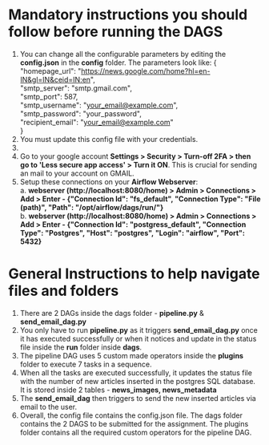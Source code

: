 # Mandatory instructions you should follow before running the DAGS
1. You can change all the configurable parameters by editing the **config.json** in the **config** folder. The parameters look like:
  {\
  "homepage_url": "https://news.google.com/home?hl=en-IN&gl=IN&ceid=IN:en",   \
  "smtp_server": "smtp.gmail.com",\
  "smtp_port": 587,\
  "smtp_username": "your_email@example.com", \
  "smtp_password": "your_password",\
  "recipient_email": "your_email@example.com" \
  }
2. You must update this config file with your credentials.
3. 
4. Go to your google account **Settings > Security > Turn-off 2FA > then go to 'Less secure app access' > Turn it ON**. This is crucial for sending an mail to your account on GMAIL.
5. Setup these connections on your **Airflow Webserver**:\
   a. **webserver (http://localhost:8080/home) > Admin > Connections > Add > Enter - {"Connection Id": "fs_default", "Connection Type": "File (path)", "Path": "/opt/airflow/dags/run/"}** \
   b. **webserver (http://localhost:8080/home) > Admin > Connections > Add > Enter - {"Connection Id": "postgress_default", "Connection Type": "Postgres", "Host": "postgres", "Login": "airflow", "Port": 5432}**

# General Instructions to help navigate files and folders
1. There are 2 DAGs inside the dags folder - **pipeline.py** & **send_email_dag.py**
2. You only have to run **pipeline.py** as it triggers **send_email_dag.py** once it has executed successfully or when it notices and update in the status file inside the **run** folder inside **dags**.
3. The pipeline DAG uses 5 custom made operators inside the **plugins** folder to execute 7 tasks in a sequence.
4. When all the tasks are executed successfully, it updates the status file with the number of new articles inserted in the postgres SQL database. It is stored inside 2 tables - **news_images, news_metadata**
5. The **send_email_dag** then triggers to send the new inserted articles via email to the user.
6. Overall, the config file contains the config.json file. The dags folder contains the 2 DAGS to be submitted for the assignment. The plugins folder contains all the required custom operators for the pipeline DAG.
